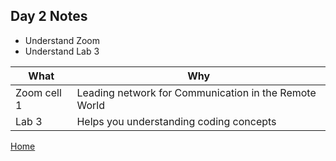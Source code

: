## Day 2 Notes

* Understand Zoom
* Understand Lab 3


What | Why
------------ | -------------
Zoom cell 1 | Leading network for Communication in the Remote World
Lab 3 | Helps you understanding coding concepts

[Home](/README.md)
